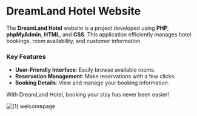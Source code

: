 # DreamLand Hotel Website

The **DreamLand Hotel** website is a project developed using **PHP**, **phpMyAdmin**, **HTML**, and **CSS**. This application efficiently manages hotel bookings, room availability, and customer information. 

### Key Features
- **User-Friendly Interface**: Easily browse available rooms.
- **Reservation Management**: Make reservations with a few clicks.
- **Booking Details**: View and manage your booking information.

With DreamLand Hotel, booking your stay has never been easier!

![(1) welcomepage](https://github.com/user-attachments/assets/9b4f7197-7716-43ad-8a5f-500f6af36e02)

